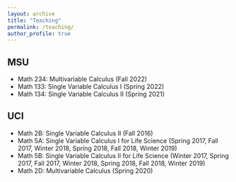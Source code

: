 ```yaml
---
layout: archive
title: "Teaching"
permalink: /teaching/
author_profile: true
---
```


MSU
------
- Math 234: Multivariable Calculus (Fall 2022)
- Math 133: Single Variable Calculus I (Spring 2022)
- Math 134: Single Variable Calculus II (Spring 2021)

UCI
------
- Math 2B: Single Variable Calculus II (Fall 2016)
- Math 5A: Single Variable Calculus I for Life Science 
(Spring 2017, Fall 2017, Winter 2018, Spring 2018, Fall 2018, Winter 2019)
- Math 5B: Single Variable Calculus II for Life Science 
(Winter 2017, Spring 2017, Fall 2017, Winter 2018, Spring 2018, Fall 2018, Winter 2019)
- Math 2D: Multivariable Calculus (Spring 2020)
